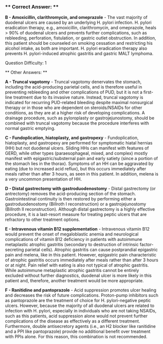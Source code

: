 ### ** Correct Answer: **

**B - Amoxicillin, clarithromycin, and omeprazole** - The vast majority of duodenal ulcers are caused by an underlying H. pylori infection. H. pylori eradication therapy, e.g., amoxicillin, clarithromycin, and omeprazole, heals > 90% of duodenal ulcers and prevents further complications, such as rebleeding, perforation, fistulation, or gastric outlet obstruction. In addition, this patient should be counseled on smoking cessation and restricting his alcohol intake, as both are important. H. pylori eradication therapy also prevents H. pylori-induced atrophic gastritis and gastric MALT lymphoma.

Question Difficulty: 1

** Other Answers: **

**A - Truncal vagotomy** - Truncal vagotomy denervates the stomach, including the acid-producing parietal cells, and is therefore useful in preventing rebleeding and other complications of PUD, but it is not a first-line treatment due to its invasive nature. Instead, truncal vagotomy is indicated for recurring PUD-related bleeding despite maximal nonsurgical therapy or in those who are dependent on steroids/NSAIDs for other conditions, as they are at a higher risk of developing complications. A drainage procedure, such as pyloroplasty or gastrojejunostomy, should be combined with truncal vagotomy because the procedure interferes with normal gastric emptying.

**C - Fundoplication, hiatoplasty, and gastropexy** - Fundoplication, hiatoplasty, and gastropexy are performed for symptomatic hiatal hernias (HH) but not duodenal ulcers. Sliding HHs can manifest with features of GERD, while other types (paraesophageal, mixed, and complex) mostly manifest with epigastric/substernal pain and early satiety (since a portion of the stomach lies in the thorax). Symptoms of an HH can be aggravated by eating (due to increased acid reflux), but this occurs immediately after meals rather than after 3 hours, as seen in this patient. In addition, melena is a very uncommon presentation of HH.

**D - Distal gastrectomy with gastroduodenostomy** - Distal gastrectomy (or antrectomy) removes the acid-producing section of the stomach. Gastrointestinal continuity is then restored by performing either a gastroduodenostomy (Billroth I reconstruction) or a gastrojejunostomy (Billroth II reconstruction). Although distal gastrectomy is a highly effective procedure, it is a last-resort measure for treating peptic ulcers that are refractory to other treatment options.

**E - Intravenous vitamin B12 supplementation** - Intravenous vitamin B12 would prevent the onset of megaloblastic anemia and neurological complications of vitamin B12 deficiency in patients with autoimmune metaplastic atrophic gastritis (secondary to destruction of intrinsic factor-secreting parietal cells). Atrophic gastritis can cause postprandial epigastric pain and melena, like in this patient. However, epigastric pain characteristic of atrophic gastritis occurs immediately after meals rather than after 3 hours or at night. Pain relief with eating is also not typical of atrophic gastritis. While autoimmune metaplastic atrophic gastritis cannot be entirely excluded without further diagnostics, duodenal ulcer is more likely in this patient and, therefore, another treatment would be more appropriate.

**F - Ranitidine and pantoprazole** - Acid suppression promotes ulcer healing and decreases the risk of future complications. Proton-pump inhibitors such as pantoprazole are the treatment of choice for H. pylori-negative peptic ulcers. However, because the majority of all duodenal ulcers are related to infection with H. pylori, especially in individuals who are not taking NSAIDs, such as this patients, acid suppression alone would not prevent further complications of the disease as effectively as a different treatment. Furthermore, double antisecretory agents (i.e., an H2 blocker like ranitidine and a PPI like pantoprazole) provide no additional benefit over treatment with PPIs alone. For this reason, this combination is not recommended.


